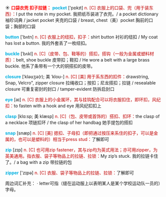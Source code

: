 ☀ <font color="red">**口袋衣兜 扣子拉链：**</font>
<font color="sky blue">**pocket**</font> ['pɒkɪt] 
<font color="#c00000">n. [C] 衣服上的口袋、兜（用于装东西）：</font>I put the note in my pocket. 我把纸币装进了衣兜。/ a pocket dictionary 袖珍词典 / jacket pocket 夹克的口袋 / breast, chest（美）pocket 胸前的口袋；胸部的口袋

<font color="sky blue">**button**</font> ['bʌtn] 
<font color="#c00000">n. [C] 衣服上的纽扣，扣子：</font>shirt button 衬衫的纽扣 / My coat has lost a button. 我的外套丢了一枚纽扣。
           
<font color="sky blue">**buckle**</font> [ˈbʌkl]
<font color="#c00000">n. [C]（皮带、包、鞋等的）搭扣，搭钩（一般为金属或塑料材质）：</font>belt, shoe buckle 皮带扣；鞋扣 / He wore a belt with a large brass buckle. 他系了条带有一个大的铜搭扣的皮带。
           
<font color="sky blue">**closure**</font> [ˈkləʊʒə(r); 美 ˈkloʊ-]
<font color="#c00000">n. [C] [美] 用于系东西的扣件：</font>drawstring, Snap, Velcro", zipper closure 拉绳收口；按扣；尼龙搭扣；拉链 / resealable closure 可重复密封的封口 / tamper-evident 防拆启封口

<font color="sky blue">**eye**</font> [aɪ] 
<font color="#c00000">n. [C] 衣服上的小金属环，其与挂钩配合可以将衣服扣住，即环扣，风纪扣：</font>to fasten with a hook and eye 用风纪扣扣上
           
<font color="sky blue">**clasp**</font> [klɑ:sp; 美 klæsp]
<font color="#c00000">n. [C]（包、皮带或首饰的）搭扣、扣环：</font>the clasp of a necklace 项链扣环 / the clasp of her handbag 她手提包的搭扣
           
<font color="sky blue">**snap**</font> [snæp]
<font color="#c00000">n. [C] [美] 摁扣、子母扣（即把通过按压来系住的扣子，可以是金属的，也可以是塑料的）相当于press stud：</font>了解即可
 
<font color="sky blue">**zip**</font> [zɪp] 
<font color="#c00000">n. [C] 也可用zip fastener，其与zip均为英式用法；亦可用zipper，为英美通用。指衣服、袋子等物品上的拉链、拉锁：</font>My zip’s stuck. 我的拉链卡住了。/ a bag with a zip 带拉链的包

<font color="sky blue">**zipper**</font> ['zɪpə] 
<font color="#c00000">n. [C] 衣服、袋子等物品上的拉链、拉锁：</font>了解即可

周边词汇补充：
· letter可指（缝在运动服上以表明某人是某个学校运动队一员的）字母。
